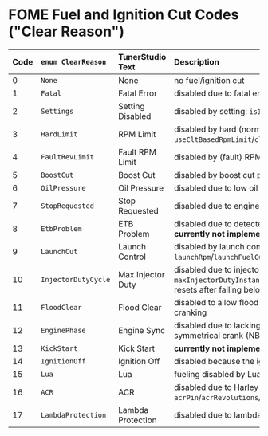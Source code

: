 # FOME Fuel and Ignition Cut Codes ("Clear Reason")

|Code|`enum ClearReason`|TunerStudio Text|Description|
|---|:--|:--|:--|
|0|`None`|None|no fuel/ignition cut|
|1|`Fatal`|Fatal Error|disabled due to fatal error|
|2|`Settings`|Setting Disabled|disabled by setting: `isInjectionEnabled`/`isIgnitionEnabled`|
|3|`HardLimit`|RPM Limit|disabled by hard (normal) RPM limit: `useCltBasedRpmLimit`/`cltRevLimitRpmBins`/`cltRevLimitRpm`/`rpmHardLimit`/`rpmHardLimitHyst`|
|4|`FaultRevLimit`|Fault RPM Limit|disabled by (fault) RPM limit -- ETB Problem: 1500, Fatal Error: 0 |
|5|`BoostCut`|Boost Cut|disabled by boost cut pressure threshold: `boostCutPressure`|
|6|`OilPressure`|Oil Pressure|disabled due to low oil pressure after 5 seconds: `minOilPressureAfterStart`|
|7|`StopRequested`|Stop Requested|disabled due to engine stop|
|8|`EtbProblem`|ETB Problem|disabled due to detected ETB problem ("10 percent-seconds of integral error") -- **currently not implemented**|
|9|`LaunchCut`|Launch Control|disabled by launch control RPM retard condition: `launchRpm`/`launchFuelCutEnable`/`launchSparkCutEnable`/`launchControlEnable`|
|10|`InjectorDutyCycle`|Max Injector Duty|disabled due to injector duty cycle limits: `maxInjectorDutyInstant`/`maxInjectorDutySustained`/`maxInjectorDutySustainedTimeout` -- resets after falling below 20% duty|
|11|`FloodClear`|Flood Clear|disabled to allow flood clear mode: `isCylinderCleanupEnabled` -- TPS > 95% while cranking|
|12|`EnginePhase`|Engine Sync|disabled due to lacking engine-cam sync to avoid non-sync spark: `vvtMode[0]` -- ex: symmetrical crank (NB2, Nissan VQ/MR), uneven firing order (VTwin Harley)|
|13|`KickStart`|Kick Start|**currently not implemented**|
|14|`IgnitionOff`|Ignition Off|disabled because the ignition is off, exception: self-stimulation mode|
|15|`Lua`|Lua|fueling disabled by Lua script ignition cut request|
|16|`ACR`|ACR|disabled due to Harley Automatic Compression Release: `acrPin`/`acrRevolutions`/`acrDisablePhase` -- avoids spraying fuel everywhere|
|17|`LambdaProtection`|Lambda Protection|disabled due to lambda protection: `lambdaProtectionTimeout`|
